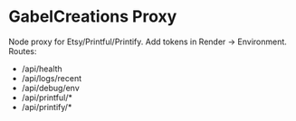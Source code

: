 # GabelCreations Proxy
Node proxy for Etsy/Printful/Printify. Add tokens in Render → Environment.
Routes:
- /api/health
- /api/logs/recent
- /api/debug/env
- /api/printful/*
- /api/printify/*
